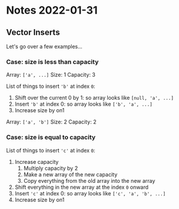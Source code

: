 # Notes 2022-01-31

## Vector Inserts

Let's go over a few examples...

### Case: size is less than capacity

Array: `['a', ...]`
Size: 1
Capacity: 3

List of things to insert `'b'` at index `0`:
1. Shift over the current 0 by 1: so array looks like `[null, 'a', ...]`
2. Insert `'b'` at index 0: so array looks like `['b', 'a', ...]`
3. Increase size by on1

Array: `['a', 'b']`
Size: 2
Capacity: 2

### Case: size is equal to capacity

List of things to insert `'c'` at index `0`:
1. Increase capacity
    1. Multiply capacity by 2
    2. Make a new array of the new capacity
    3. Copy everything from the old array into the new array
2. Shift everything in the new array at the index `0` onward
3. Insert `'c'` at index 0: so array looks like `['c', 'a', 'b', ...]`
3. Increase size by on1
